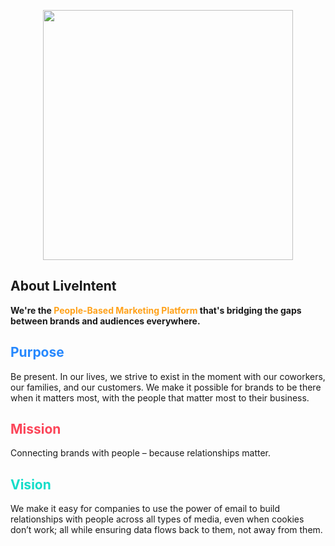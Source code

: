 <p align="center"><a href="https://laravel.com" target="_blank"><img src="https://www.liveintent.com/assets/img/brand-assets/LiveIntentLogo-Horiz-Orange.svg" width="400"></a></p>

## About LiveIntent

<strong>We're the <span style="color: #FFA119">People-Based Marketing Platform</span> that's bridging the gaps between brands and audiences everywhere.</strong>

<h2 style="color: #2688FE">Purpose</h2>

Be present. In our lives, we strive to exist in the moment with our coworkers, our families, and our customers. We make it possible for brands to be there when it matters most, with the people that matter most to their business.

<h2 style="color: #FC4559">Mission</h2>

Connecting brands with people – because relationships matter.

<h2 style="color: #13DDC9">Vision</h2>

We make it easy for companies to use the power of email to build relationships with people across all types of media, even when cookies don’t work; all while ensuring data flows back to them, not away from them.
